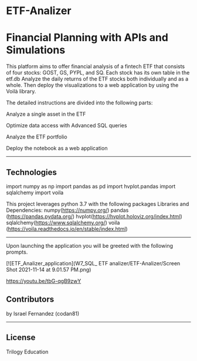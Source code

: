 # ETF-Analizer


# Financial Planning with APIs and Simulations


This platform aims to offer financial analysis of a fintech ETF that consists of four stocks: GOST, GS, PYPL, and SQ. Each stock has its own table in the etf.db Analyze the daily returns of the ETF stocks both individually and as a whole. Then deploy the visualizations to a web application by using the Voilà library.

The detailed instructions are divided into the following parts:

Analyze a single asset in the ETF

Optimize data access with Advanced SQL queries

Analyze the ETF portfolio

Deploy the notebook as a web application

---

## Technologies
import numpy as np
import pandas as pd
import hvplot.pandas
import sqlalchemy
import voila

This project leverages python 3.7 with the following packages Libraries and Dependencies:
numpy(https://numpy.org/) 
pandas (https://pandas.pydata.org/) 
hvplot(https://hvplot.holoviz.org/index.html) 
sqlalchemy(https://www.sqlalchemy.org/) 
voila (https://voila.readthedocs.io/en/stable/index.html) 

---

Upon launching the application you will be greeted with the following prompts.

[![ETF_Analizer_application](W7_SQL_ ETF analizer/ETF-Analizer/Screen Shot 2021-11-14 at 9.01.57 PM.png)

https://youtu.be/tbG-qgB9zwY


## Contributors

by Israel Fernandez (codan81)

---

## License   

Trilogy Education
 
